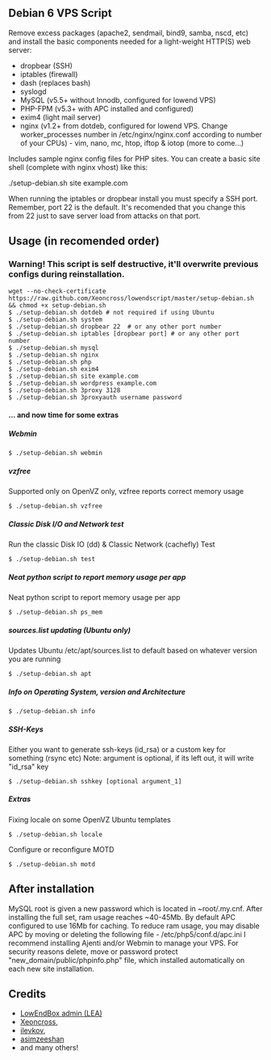 ## Debian 6 VPS Script

Remove excess packages (apache2, sendmail, bind9, samba, nscd, etc) and install the basic components needed for a light-weight HTTP(S) web server:

 - dropbear (SSH)
 - iptables (firewall)
 - dash (replaces bash)
 - syslogd
 - MySQL (v5.5+ without Innodb, configured for lowend VPS)
 - PHP-FPM (v5.3+ with APC installed and configured)
 - exim4 (light mail server)
 - nginx (v1.2+ from dotdeb, configured for lowend VPS. Change worker_processes number in /etc/nginx/nginx.conf according to number of your CPUs)  - vim, nano, mc, htop, iftop & iotop (more to come...)

Includes sample nginx config files for PHP sites. You can create a basic site shell (complete with nginx vhost) like this:

./setup-debian.sh site example.com

When running the iptables or dropbear install you must specify a SSH port. Remember, port 22 is the default. It's recomended that you change this from 22 just to save server load from attacks on that port.

## Usage (in recomended order)

### Warning! This script is self destructive, it'll overwrite previous configs during reinstallation.

	wget --no-check-certificate https://raw.github.com/Xeoncross/lowendscript/master/setup-debian.sh && chmod +x setup-debian.sh
	$ ./setup-debian.sh dotdeb # not required if using Ubuntu
	$ ./setup-debian.sh system
	$ ./setup-debian.sh dropbear 22  # or any other port number
	$ ./setup-debian.sh iptables [dropbear port] # or any other port number
	$ ./setup-debian.sh mysql
	$ ./setup-debian.sh nginx
	$ ./setup-debian.sh php
	$ ./setup-debian.sh exim4
	$ ./setup-debian.sh site example.com
	$ ./setup-debian.sh wordpress example.com
	$ ./setup-debian.sh 3proxy 3128
	$ ./setup-debian.sh 3proxyauth username password

#### ... and now time for some extras

##### Webmin

	$ ./setup-debian.sh webmin

##### vzfree

Supported only on OpenVZ only, vzfree reports correct memory usage

	$ ./setup-debian.sh vzfree

##### Classic Disk I/O and Network test

Run the classic Disk IO (dd) & Classic Network (cachefly) Test

	$ ./setup-debian.sh test

##### Neat python script to report memory usage per app

Neat python script to report memory usage per app

	$ ./setup-debian.sh ps_mem

##### sources.list updating (Ubuntu only)

Updates Ubuntu /etc/apt/sources.list to default based on whatever version you are running

	$ ./setup-debian.sh apt

##### Info on Operating System, version and Architecture

	$ ./setup-debian.sh info

##### SSH-Keys

Either you want to generate ssh-keys (id_rsa) or a custom key for something (rsync etc)
Note: argument is optional, if its left out, it will write "id_rsa" key

	$ ./setup-debian.sh sshkey [optional argument_1]
    
##### Extras

Fixing locale on some OpenVZ Ubuntu templates

	$ ./setup-debian.sh locale

Configure or reconfigure MOTD

	$ ./setup-debian.sh motd

## After installation

MySQL root is given a new password which is located in ~root/.my.cnf.
After installing the full set, ram usage reaches ~40-45Mb.
By default APC configured to use 16Mb for caching.
To reduce ram usage, you may disable APC by moving or deleting the following file - /etc/php5/conf.d/apc.ini
I recommend installing Ajenti and/or Webmin to manage your VPS.
For security reasons delete, move or password protect "new_domain/public/phpinfo.php" file, which installed automatically on each new site installation.

## Credits

- [LowEndBox admin (LEA)](https://github.com/lowendbox/lowendscript)
- [Xeoncross](https://github.com/Xeoncross/lowendscript),
- [ilevkov](https://github.com/ilevkov/lowendscript),
- [asimzeeshan](https://github.com/asimzeeshan)
- and many others!

